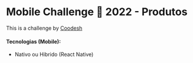 # Mobile Challenge 🏅 2022 - Produtos

This is a challenge by [Coodesh](https://coodesh.com/)

#### Tecnologias (Mobile):
- Nativo ou Hibrido (React Native)
